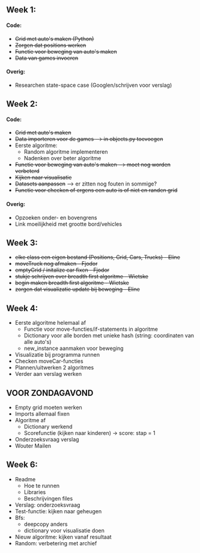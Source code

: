 ## Week 1:

#### Code:
- ~~Grid met auto's maken (Python)~~
- ~~Zorgen dat positions werken~~
- ~~Functie voor beweging van auto's maken~~
- ~~Data van games invoeren~~

#### Overig:
- Researchen state-space case (Googlen/schrijven voor verslag)

## Week 2:

#### Code:
- ~~Grid met auto's maken~~
- ~~Data importeren voor de games --> in objects.py toevoegen~~
- Eerste algoritme:
    - Random algoritme implementeren
    - Nadenken over beter algoritme
- ~~Functie voor beweging van auto's maken --> moet nog worden verbeterd~~
- ~~Kijken naar visualisatie~~
- ~~Datasets aanpassen~~ --> er zitten nog fouten in sommige?
- ~~Functie voor checken of ergens een auto is of niet en randen grid~~

#### Overig:
- Opzoeken onder- en bovengrens
- Link moeilijkheid met grootte bord/vehicles

## Week 3: 
- ~~elke class een eigen bestand (Positions, Grid, Cars, Trucks) - Eline~~
- ~~moveTruck nog afmaken - Fjodor~~
- ~~emptyGrid / initalize car fixen - Fjodor~~ 
- ~~stukje schrijven over breadth first algoritme - Wietske~~ 
- ~~begin maken breadth first algoritme - Wietske~~
- ~~zorgen dat visualizatie update bij beweging - Eline~~

## Week 4:
- Eerste algoritme helemaal af
    - Functie voor move-functies/if-statements in algoritme 
    - Dictionary voor alle borden met unieke hash (string: coordinaten van alle auto's)
    - new_instance aanmaken voor beweging 
- Visualizatie bij programma runnen 
- Checken moveCar-functies
- Plannen/uitwerken 2 algoritmes 
- Verder aan verslag werken 

## VOOR ZONDAGAVOND
- Empty grid moeten werken
- Imports allemaal fixen 
- Algoritme af 
    - Dictionary werkend
    - Scorefunctie (kijken naar kinderen) -> score: stap = 1 
- Onderzoeksvraag verslag 
- Wouter Mailen

## Week 6:
- Readme
    - Hoe te runnen
    - Libraries
    - Beschrijvingen files
- Verslag: onderzoeksvraag
- Test-functie: kijken naar geheugen
- Bfs: 
    - deepcopy anders
    - dictionary voor visualisatie doen
- Nieuw algoritme: kijken vanaf resultaat 
- Random: verbetering met archief 

    

